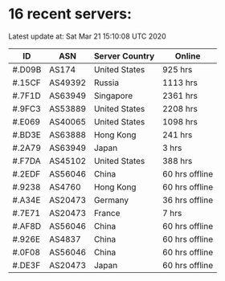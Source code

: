 # 16 recent servers:

Latest update at: Sat Mar 21 15:10:08 UTC 2020

| ID | ASN | Server Country | Online |
| -- | --- | -------------- | ------ |
| #.D09B | AS174 | United States | 925 hrs |
| #.15CF | AS49392 | Russia | 1113 hrs |
| #.7F1D | AS63949 | Singapore | 2361 hrs |
| #.9FC3 | AS53889 | United States | 2208 hrs |
| #.E069 | AS40065 | United States | 1098 hrs |
| #.BD3E | AS63888 | Hong Kong | 241 hrs |
| #.2A79 | AS63949 | Japan | 3 hrs |
| #.F7DA | AS45102 | United States | 388 hrs |
| #.2EDF | AS56046 | China | 60 hrs offline |
| #.9238 | AS4760 | Hong Kong | 60 hrs offline |
| #.A34E | AS20473 | Germany | 36 hrs offline |
| #.7E71 | AS20473 | France | 7 hrs |
| #.AF8D | AS56046 | China | 60 hrs offline |
| #.926E | AS4837 | China | 60 hrs offline |
| #.0F08 | AS56046 | China | 60 hrs offline |
| #.DE3F | AS20473 | Japan | 60 hrs offline |

